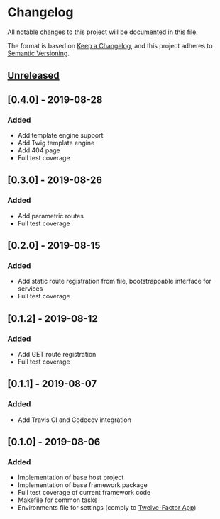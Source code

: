 # Changelog
All notable changes to this project will be documented in this file.

The format is based on [Keep a Changelog](https://keepachangelog.com/en/1.0.0/),
and this project adheres to [Semantic Versioning](https://semver.org/spec/v2.0.0.html).

## [Unreleased]

## [0.4.0] - 2019-08-28
### Added
- Add template engine support
- Add Twig template engine
- Add 404 page
- Full test coverage

## [0.3.0] - 2019-08-26
### Added
- Add parametric routes
- Full test coverage

## [0.2.0] - 2019-08-15
### Added
- Add static route registration from file, bootstrappable interface for services
- Full test coverage

## [0.1.2] - 2019-08-12
### Added
- Add GET route registration
- Full test coverage

## [0.1.1] - 2019-08-07
### Added
- Add Travis CI and Codecov integration

## [0.1.0] - 2019-08-06
### Added
- Implementation of base host project
- Implementation of base framework package
- Full test coverage of current framework code
- Makefile for common tasks
- Environments file for settings (comply to [Twelve-Factor App](https://12factor.net/))

[Unreleased]: https://github.com/NicolaCostantino/LaravelCBV/compare/v0.1.0...HEAD
[1.0.0]: https://github.com/NicolaCostantino/LaravelCBV/releases/tag/v0.1.0